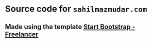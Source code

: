 # Source code for `sahilmazmudar.com`
## Made using the template [Start Bootstrap - Freelancer](https://startbootstrap.com/theme/freelancer/)